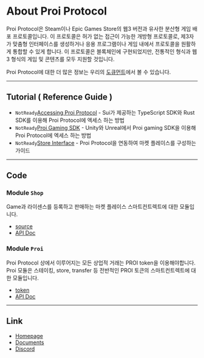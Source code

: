 # About Proi Protocol
Proi Protocol은 Steam이나 Epic Games Store의 웹3 버전과 유사한 분산형 게임 배포 프로토콜입니다. 이 프로토콜은 허가 없는 접근이 가능한 개방형 프로토콜로, 제3자가 맞춤형 인터페이스를 생성하거나 응용 프로그램이나 게임 내에서 프로토콜을 원활하게 통합할 수 있게 합니다. 이 프로토콜은 블록체인에 구현되었지만, 전통적인 형식과 웹3 형식의 게임 및 콘텐츠를 모두 지원할 것입니다.

Proi Protocol에 대한 더 많은 정보는 우리의 [도큐먼트](https://likhogames.gitbook.io/proi-protocol/, "Proi Documents")에서 볼 수 있습니다.
* * *
## Tutorial ( Reference Guide )
- `NotReady`[Accessing Proi Protocol](/docs/tutorial/accessing_Proi_Protocol.md) - Sui가 제공하는 TypeScript SDK와 Rust SDK를 이용해 Proi Protocol에 엑세스 하는 방법
- `NotReady`[Proi Gaming SDK](/docs/tutorial/Proi_gaming_SDK.md) - Unity와 Unreal에서 Proi gaming SDK을 이용해 Proi Protocol에 엑세스 하는 방법
- `NotReady`[Store Interface](/docs/tutorial/store_interface_guide.md) - Proi Protocol을 연동하여 마켓 플레이스를 구성하는 가이드
* * *
## Code
### Module `Shop`
Game과 라이센스를 등록하고 판매하는 마켓 플레이스 스마트컨트렉트에 대한 모듈입니다.
- [source](/sources/shop.move)
- [API Doc](/docs/api/shop_KR.md)
### Module `Proi`
Proi Protocol 상에서 이루어지는 모든 상업적 거래는 PROI token을 이용해야합니다. Proi 모듈은 스테이킹, store, transfer 등 전반적인 PROI 토큰의 스마트컨트렉트에 대한 모듈입니다. 
- [token](/sources/proi.move)
- [API Doc](/docs/api/proi_KR.md)
* * *
## Link
- [Homepage](https://proiprotocol.com/)
- [Documents](https://likhogames.gitbook.io/proi-protocol/)
- [Discord](https://discord.gg/h6Mgsv874K)